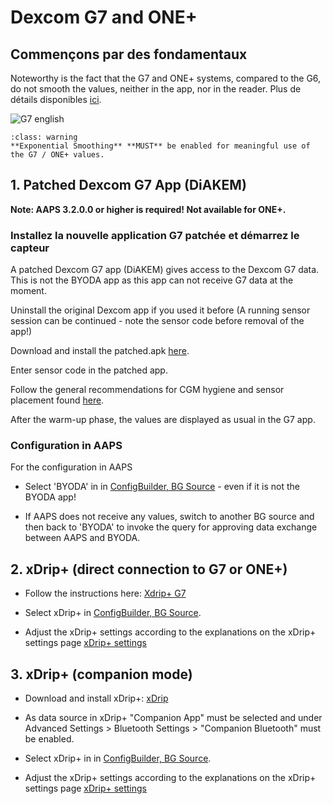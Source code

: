 # Dexcom G7 and ONE+


## Commençons par des fondamentaux

Noteworthy is the fact that the G7 and ONE+ systems, compared to the G6, do not smooth the values, neither in the app, nor in the reader. Plus de détails disponibles [ici](https://www.dexcom.com/en-us/faqs/why-does-past-cgm-data-look-different-from-past-data-on-receiver-and-follow-app).

![G7 english](../images/6fe30b84-227a-4bae-a9a5-527cee341dbf.png)

```{admonition} [Smoothing method](../Usage/Smoothing-Blood-Glucose-Data)
:class: warning
**Exponential Smoothing** **MUST** be enabled for meaningful use of the G7 / ONE+ values.  
```

## 1.  Patched Dexcom G7 App (DiAKEM)

**Note: AAPS 3.2.0.0 or higher is required! Not available for ONE+.**

### Installez la nouvelle application G7 patchée et démarrez le capteur

A patched Dexcom G7 app (DiAKEM) gives access to the Dexcom G7 data. This is not the BYODA app as this app can not receive G7 data at the moment.

Uninstall the original Dexcom app if you used it before (A running sensor session can be continued - note the sensor code before removal of the app!)

Download and install the patched.apk [here](https://github.com/authorgambel/g7/releases).

Enter sensor code in the patched app.

Follow the general recommendations for CGM hygiene and sensor placement found [here](../Hardware/GeneralCGMRecommendation.md).

After the warm-up phase, the values are displayed as usual in the G7 app.

### Configuration in AAPS

For the configuration in AAPS
- Select 'BYODA' in in [ConfigBuilder, BG Source](../Configuration/Config-Builder.md#bg-source) - even if it is not the BYODA app!

- If AAPS does not receive any values, switch to another BG source and then back to 'BYODA' to invoke the query for approving data exchange between AAPS and BYODA.

## 2. xDrip+ (direct connection to G7 or ONE+)

- Follow the instructions here: [Xdrip+ G7](https://navid200.github.io/xDrip/docs/Dexcom/G7.html)
- Select  xDrip+ in [ConfigBuilder, BG Source](../Configuration/Config-Builder.md#bg-source).

- Adjust the xDrip+ settings according to the explanations on the xDrip+ settings page  [xDrip+ settings](../Configuration/xdrip.md)

## 3. xDrip+ (companion mode)

-   Download and install xDrip+: [xDrip](https://github.com/NightscoutFoundation/xDrip)
- As data source in xDrip+ "Companion App" must be selected and under Advanced Settings > Bluetooth Settings > "Companion Bluetooth" must be enabled.
-   Select  xDrip+ in in [ConfigBuilder, BG Source](../Configuration/Config-Builder.md#bg-source).

-   Adjust the xDrip+ settings according to the explanations on the xDrip+ settings page  [xDrip+ settings](../Configuration/xdrip.md) 
